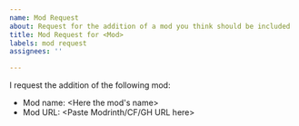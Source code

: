 ```yaml
---
name: Mod Request
about: Request for the addition of a mod you think should be included
title: Mod Request for <Mod>
labels: mod request
assignees: ''

---
```


I request the addition of the following mod:

- Mod name: <Here the mod's name>
- Mod URL: <Paste Modrinth/CF/GH URL here>
